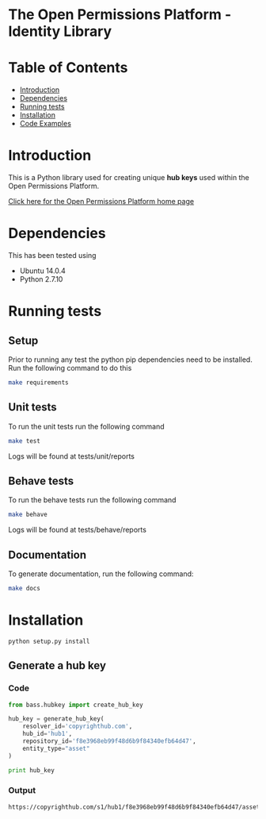 The Open Permissions Platform - Identity Library
==============================================

Table of Contents
=================

* [Introduction](#introduction)
* [Dependencies](#dependencies)
* [Running tests](#running-tests)
* [Installation](#installation)
* [Code Examples](#code-examples)

# Introduction

This is a Python library used for creating unique **hub keys** used within the Open Permissions Platform.

[Click here for the Open Permissions Platform home page](http://www.openpermissions/)

# Dependencies

This has been tested using

* Ubuntu 14.0.4
* Python 2.7.10

# Running tests

## Setup

Prior to running any test the python pip dependencies need to be installed.
Run the following command to do this
```bash
make requirements
```

## Unit tests

To run the unit tests run the following command
```bash
make test
```
Logs will be found at tests/unit/reports

## Behave tests

To run the behave tests run the following command
```bash
make behave
```
Logs will be found at tests/behave/reports

## Documentation

To generate documentation, run the following command:
```bash
make docs
```

# Installation

```
python setup.py install
```

## Generate a hub key

### Code

```Python
from bass.hubkey import create_hub_key

hub_key = generate_hub_key(
    resolver_id='copyrighthub.com',
    hub_id='hub1',
    repository_id='f8e3968eb99f48d6b9f84340efb64d47',
    entity_type="asset"
)

print hub_key
```

### Output

```Console
https://copyrighthub.com/s1/hub1/f8e3968eb99f48d6b9f84340efb64d47/asset/79fa0ce2e082467cad24703dcfdf7317
```
